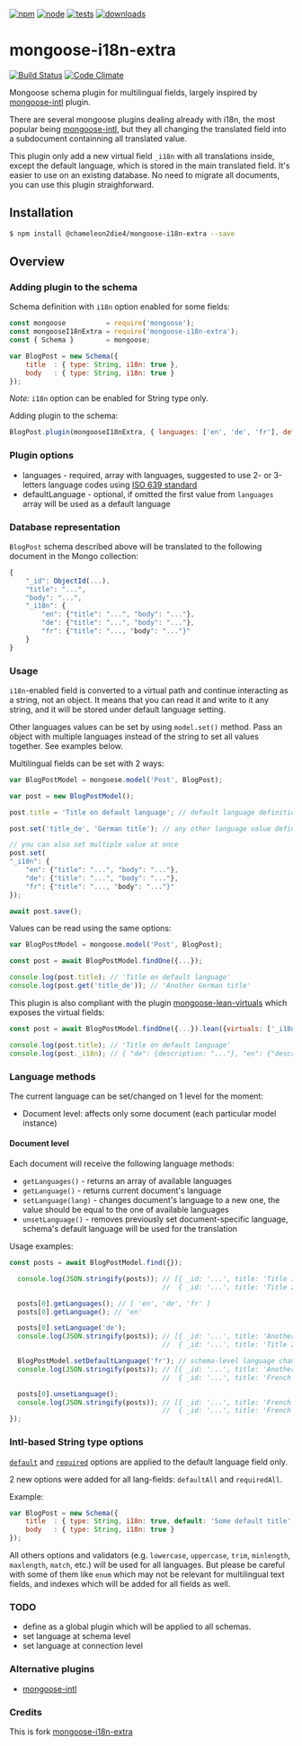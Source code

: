 [![npm][npm]][npm-url]
[![node][node]][node-url]
[![tests][tests]][tests-url]
[![downloads][downloads]][downloads-url]

# mongoose-i18n-extra

[![Build Status](https://travis-ci.org/cme-pro/mongoose-i18n-extra.svg?branch=master)](https://travis-ci.org/cme-pro/mongoose-i18n-extra)
[![Code Climate](https://codeclimate.com/github/cme-pro/mongoose-i18n-extra/badges/gpa.svg)](https://codeclimate.com/github/cme-pro/mongoose-i18n-extra)

Mongoose schema plugin for multilingual fields, largely inspired by [mongoose-intl](https://github.com/alexsk/mongoose-intl) plugin.


There are several mongoose plugins dealing already with i18n, the most popular being [mongoose-intl](https://github.com/alexsk/mongoose-intl), but they all changing the translated field into a subdocument containning all translated value.

This plugin only add a new virtual field `_i18n` with all translations inside, except the default language, which is stored in the main translated field. It's easier to use on an existing database. No need to migrate all documents, you can use this plugin straighforward.

## Installation

```sh
$ npm install @chameleon2die4/mongoose-i18n-extra --save
```

## Overview

### Adding plugin to the schema

Schema definition with `i18n` option enabled for some fields:

```js
const mongoose          = require('mongoose');
const mongooseI18nExtra = require('mongoose-i18n-extra');
const { Schema }        = mongoose;

var BlogPost = new Schema({
    title  : { type: String, i18n: true },
    body   : { type: String, i18n: true }
});

```
*Note:* `i18n` option can be enabled for String type only.

Adding plugin to the schema:

```js
BlogPost.plugin(mongooseI18nExtra, { languages: ['en', 'de', 'fr'], defaultLanguage: 'en' });
```

### Plugin options

* languages - required, array with languages, suggested to use 2- or 3-letters language codes using [ISO 639 standard](https://en.wikipedia.org/wiki/List_of_ISO_639-1_codes)
* defaultLanguage - optional, if omitted the first value from `languages` array will be used as a default language

### Database representation

`BlogPost` schema described above will be translated to the following document in the Mongo collection:

```js
{
    "_id": ObjectId(...),
    "title": "...",
    "body": "...",
    "_i18n": {
        "en": {"title": "...", "body": "..."},
        "de": {"title": "...", "body": "..."},
        "fr": {"title": "..., "body": "..."}"
    }
}
```

### Usage

`i18n`-enabled field is converted to a virtual path and continue interacting as a string, not an object.
It means that you can read it and write to it any string, and it will be stored under default language setting.

Other languages values can be set by using `model.set()` method. Pass an object with multiple languages instead of the string to set all values together. See examples below.

Multilingual fields can be set with 2 ways:

```js
var BlogPostModel = mongoose.model('Post', BlogPost);

var post = new BlogPostModel();

post.title = 'Title on default language'; // default language definition, will be stored to title

post.set('title_de', 'German title'); // any other language value definition will be stored to _i18n.de.title

// you can also set multiple value at once
post.set(
"_i18n": {
    "en": {"title": "...", "body": "..."},
    "de": {"title": "...", "body": "..."},
    "fr": {"title": "..., "body": "..."}"
});

await post.save();

```

Values can be read using the same options:

```js
var BlogPostModel = mongoose.model('Post', BlogPost);

const post = await BlogPostModel.findOne({...});

console.log(post.title); // 'Title on default language'
console.log(post.get('title_de')); // 'Another German title'
```

This plugin is also compliant with the plugin [mongoose-lean-virtuals](https://github.com/vkarpov15/mongoose-lean-virtuals) which exposes the virtual fields:
```js
const post = await BlogPostModel.findOne({...}).lean({virtuals: ['_i18n']});

console.log(post.title); // 'Title on default language'
console.log(post._i18n); // { "de": {description: "..."}, "en": {"description": "..."}, "fr": {description: "..."} }
```

### Language methods

The current language can be set/changed on 1 level for the moment:
* Document level: affects only some document (each particular model instance)

#### Document level

Each document will receive the following language methods:
* `getLanguages()` - returns an array of available languages
* `getLanguage()` - returns current document's language
* `setLanguage(lang)` - changes document's language to a new one, the value should be equal to the one of available languages
* `unsetLanguage()` - removes previously set document-specific language, schema's default language will be used for the translation

Usage examples:

```js
const posts = await BlogPostModel.find({});

  console.log(JSON.stringify(posts)); // [{ _id: '...', title: 'Title 1 on default language' },
                                      //  { _id: '...', title: 'Title 2 on default language' }, ...]

  posts[0].getLanguages(); // [ 'en', 'de', 'fr' ]
  posts[0].getLanguage(); // 'en'

  posts[0].setLanguage('de');
  console.log(JSON.stringify(posts)); // [{ _id: '...', title: 'Another German title' },
                                      //  { _id: '...', title: 'Title 2 on default language' }, ...]

  BlogPostModel.setDefaultLanguage('fr'); // schema-level language change (see documentation below)
  console.log(JSON.stringify(posts)); // [{ _id: '...', title: 'Another German title' }, // still 'de'
                                      //  { _id: '...', title: 'French title 2' }, ...]

  posts[0].unsetLanguage();
  console.log(JSON.stringify(posts)); // [{ _id: '...', title: 'French title 1' },
                                      //  { _id: '...', title: 'French title 2' }, ...]
});
```

### Intl-based String type options

[`default`](http://mongoosejs.com/docs/api.html#schematype_SchemaType-default) and [`required`](http://mongoosejs.com/docs/api.html#schematype_SchemaType-required) options are applied to the default language field only.

2 new options were added for all lang-fields: `defaultAll` and `requiredAll`.

Example:

```js
var BlogPost = new Schema({
    title  : { type: String, i18n: true, default: 'Some default title', requiredAll: true },
    body   : { type: String, i18n: true }
});
```

All others options and validators (e.g. `lowercase`, `uppercase`, `trim`, `minlength`, `maxlength`, `match`, etc.) will be used for all languages.
But please be careful with some of them like `enum` which may not be relevant for multilingual text fields, and indexes which will be added for all fields as well.


### TODO

* define as a global plugin which will be applied to all schemas.
* set language at schema level
* set language at connection level

### Alternative plugins

* [mongoose-intl](https://github.com/alexsk/mongoose-intl)

### Credits

This is fork [mongoose-i18n-extra](https://www.npmjs.com/package/@cme-pro/mongoose-i18n)

[npm]: https://img.shields.io/npm/v/mongoose-i18n-extra.svg
[npm-url]: https://npmjs.com/package/mongoose-i18n-extra
[node]: https://img.shields.io/node/v/mongoose-i18n-extra.svg
[node-url]: https://nodejs.org
[tests]: http://img.shields.io/travis/cme-pro/mongoose-i18n-extra.svg
[tests-url]: https://travis-ci.org/cme-pro/mongoose-i18n-extra
[downloads]: https://img.shields.io/npm/dt/mongoose-i18n-extra.svg
[downloads-url]: https://npmjs.com/package/mongoose-i18n-extra

